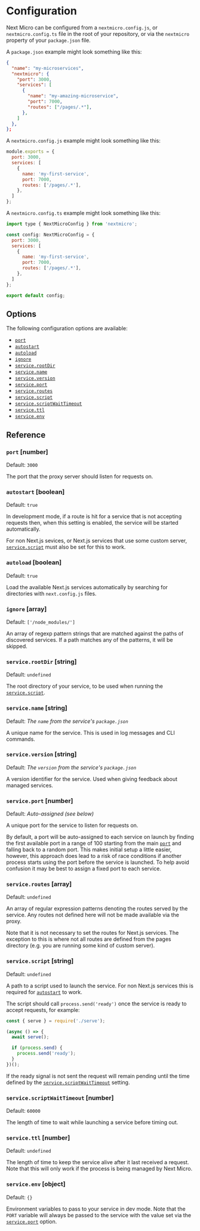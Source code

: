 
# Configuration

Next Micro can be configured from a `nextmicro.config.js`, or
`nextmicro.config.ts` file in the root of your repository, or via the
`nextmicro` property of your `package.json` file.

A `package.json` example might look something like this:

```json
{
  "name": "my-microservices",
  "nextmicro": {
    "port": 3000,
    "services": [
      {
        "name": "my-amazing-microservice",
        "port": 7000,
        "routes": ["/pages/.*"],
      },
    ]
  },
};
```

A `nextmicro.config.js` example might look something like this:

```js
module.exports = {
  port: 3000,
  services: [
    {
      name: 'my-first-service',
      port: 7000,
      routes: ['/pages/.*'],
    },
  ]
};
```

A `nextmicro.config.ts` example might look something like this:

```js
import type { NextMicroConfig } from 'nextmicro';

const config: NextMicroConfig = {
  port: 3000,
  services: [
    {
      name: 'my-first-service',
      port: 7000,
      routes: ['/pages/.*'],
    },
  ]
};

export default config;
```

## Options

The following configuration options are available:

- [`port`](#port-number)
- [`autostart`](#autostart-boolean)
- [`autoload`](#autoload-boolean)
- [`ignore`](#ignore-array)
- [`service.rootDir`](#servicerootdir-string)
- [`service.name`](#servicename-string)
- [`service.version`](#serviceversion-string)
- [`service.port`](#serviceport-number)
- [`service.routes`](#serviceroutes-array)
- [`service.script`](#servicescript-string)
- [`service.scriptWaitTimeout`](#servicescriptwaittimeout-number)
- [`service.ttl`](#servicettl-number)
- [`service.env`](#serviceenv-object)

## Reference

### `port` [number]

Default: `3000`

The port that the proxy server should listen for requests on.

### `autostart` [boolean]

Default: `true`

In development mode, if a route is hit for a service that is not accepting
requests then, when this setting is enabled, the service will be started
automatically.

For non Next.js sevices, or Next.js services that use some custom server,
[`service.script`](#servicescript-string) must also be set for this to work.

### `autoload` [boolean]

Default: `true`

Load the available Next.js services automatically by searching for directories
with `next.config.js` files.

### `ignore` [array]

Default: `['/node_modules/']`

An array of regexp pattern strings that are matched against the paths of
discovered services. If a path matches any of the patterns, it will be skipped.

### `service.rootDir` [string]

Default: `undefined`

The root directory of your service, to be used when running the
[`service.script`](#servicescript-string).

### `service.name` [string]

Default: *The `name` from the service's `package.json`*

A unique name for the service. This is used in log messages and CLI commands.

### `service.version` [string]

Default: *The `version` from the service's `package.json`*

A version identifier for the service. Used when giving feedback about managed services.

### `service.port` [number]

Default: *Auto-assigned (see below)*

A unique port for the service to listen for requests on.

By default, a port will be auto-assigned to each service on launch by finding
the first available port in a range of 100 starting from the main
[`port`](#port-number) and falling back to a random port. This makes initial
setup a little easier, however, this approach does lead to a risk of race
conditions if another process starts using the port before the service is
launched. To help avoid confusion it may be best to assign a fixed port
to each service.

### `service.routes` [array]

Default: `undefined`

An array of regular expression patterns denoting the routes served by the
service. Any routes not defined here will not be made available via the proxy.

Note that it is not necessary to set the routes for Next.js services. The
exception to this is where not all routes are defined from the pages directory
(e.g. you are running some kind of custom server).

### `service.script` [string]

Default: `undefined`

A path to a script used to launch the service. For non Next.js services this is
required for [`autostart`](#autostart-boolean) to work.

The script should call `process.send('ready')` once the service is ready to
accept requests, for example:

```js
const { serve } = require('./serve');

(async () => {
  await serve();

  if (process.send) {
    process.send('ready');
  }
})();
```

If the ready signal is not sent the request will remain pending until the
time defined by the [`service.scriptWaitTimeout`](#servicescriptwaittimeout-number) setting.

### `service.scriptWaitTimeout` [number]

Default: `60000`

The length of time to wait while launching a service before timing out.

### `service.ttl` [number]

Default: `undefined`

The length of time to keep the service alive after it last received a request.
Note that this will only work if the process is being managed by Next Micro.

### `service.env` [object]

Default: `{}`

Environment variables to pass to your service in dev mode. Note that the `PORT`
variable will always be passed to the service with the value set via the
[`service.port`](#serviceport-number) option.
